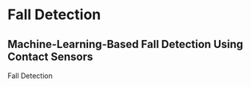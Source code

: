 <h1>Fall Detection</h1>
<h2>Machine-Learning-Based Fall Detection Using Contact Sensors</h2>
<p1>Fall Detection</p1>
